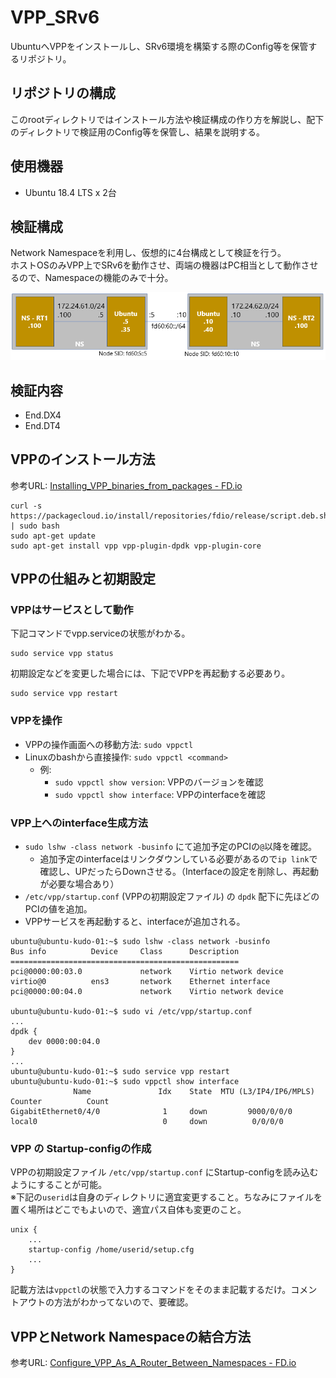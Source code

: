 # VPP_SRv6

UbuntuへVPPをインストールし、SRv6環境を構築する際のConfig等を保管するリポジトリ。

## リポジトリの構成
このrootディレクトリではインストール方法や検証構成の作り方を解説し、配下のディレクトリで検証用のConfig等を保管し、結果を説明する。

## 使用機器
* Ubuntu 18.4 LTS x 2台

## 検証構成
Network Namespaceを利用し、仮想的に4台構成として検証を行う。\
ホストOSのみVPP上でSRv6を動作させ、両端の機器はPC相当として動作させるので、Namespaceの機能のみで十分。

![NWD](./VPP_SRv6_NWDv4.png)

## 検証内容
* End.DX4
* End.DT4


## VPPのインストール方法
参考URL: [Installing_VPP_binaries_from_packages - FD.io](https://wiki.fd.io/view/VPP/Installing_VPP_binaries_from_packages#Ubuntu.2FDebian)

```
curl -s https://packagecloud.io/install/repositories/fdio/release/script.deb.sh | sudo bash
sudo apt-get update
sudo apt-get install vpp vpp-plugin-dpdk vpp-plugin-core
```

## VPPの仕組みと初期設定

### VPPはサービスとして動作
下記コマンドでvpp.serviceの状態がわかる。
```
sudo service vpp status
```
初期設定などを変更した場合には、下記でVPPを再起動する必要あり。
```
sudo service vpp restart
```

### VPPを操作
* VPPの操作画面への移動方法: ```sudo vppctl``` 
* Linuxのbashから直接操作: ```sudo vppctl <command>``` 
  * 例: 
    * ```sudo vppctl show version```: VPPのバージョンを確認
    * ```sudo vppctl show interface```: VPPのinterfaceを確認

### VPP上へのinterface生成方法
* ```sudo lshw -class network -businfo``` にて追加予定のPCIの```@```以降を確認。
  * 追加予定のinterfaceはリンクダウンしている必要があるので```ip link```で確認し、UPだったらDownさせる。（Interfaceの設定を削除し、再起動が必要な場合あり）
* ```/etc/vpp/startup.conf``` (VPPの初期設定ファイル) の ```dpdk``` 配下に先ほどのPCIの値を追加。
* VPPサービスを再起動すると、interfaceが追加される。
```
ubuntu@ubuntu-kudo-01:~$ sudo lshw -class network -businfo
Bus info          Device     Class      Description
===================================================
pci@0000:00:03.0             network    Virtio network device
virtio@0          ens3       network    Ethernet interface
pci@0000:00:04.0             network    Virtio network device

ubuntu@ubuntu-kudo-01:~$ sudo vi /etc/vpp/startup.conf
...
dpdk {
	dev 0000:00:04.0
}
...
ubuntu@ubuntu-kudo-01:~$ sudo service vpp restart
ubuntu@ubuntu-kudo-01:~$ sudo vppctl show interface
              Name               Idx    State  MTU (L3/IP4/IP6/MPLS)     Counter          Count
GigabitEthernet0/4/0              1     down         9000/0/0/0
local0                            0     down          0/0/0/0
```

### VPP の Startup-configの作成
VPPの初期設定ファイル ```/etc/vpp/startup.conf``` にStartup-configを読み込むようにすることが可能。\
※下記の```userid```は自身のディレクトリに適宜変更すること。ちなみにファイルを置く場所はどこでもよいので、適宜パス自体も変更のこと。
```
unix {
	...
	startup-config /home/userid/setup.cfg
	...
}
```

記載方法は```vppctl```の状態で入力するコマンドをそのまま記載するだけ。コメントアウトの方法がわかってないので、要確認。


## VPPとNetwork Namespaceの結合方法
参考URL: [Configure_VPP_As_A_Router_Between_Namespaces - FD.io](https://wiki.fd.io/view/VPP/Configure_VPP_As_A_Router_Between_Namespaces)

